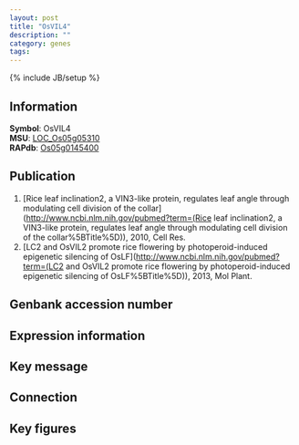 ```yaml
---
layout: post
title: "OsVIL4"
description: ""
category: genes
tags: 
---
```

{% include JB/setup %}

## Information
__Symbol__: OsVIL4  
__MSU__: [LOC_Os05g05310](http://rice.plantbiology.msu.edu/cgi-bin/ORF_infopage.cgi?orf=LOC_Os05g05310)  
__RAPdb__: [Os05g0145400](http://rapdb.dna.affrc.go.jp/viewer/gbrowse_details/irgsp1?name=Os05g0145400)  

## Publication
1. [Rice leaf inclination2, a VIN3-like protein, regulates leaf angle through modulating cell division of the collar](http://www.ncbi.nlm.nih.gov/pubmed?term=(Rice leaf inclination2, a VIN3-like protein, regulates leaf angle through modulating cell division of the collar%5BTitle%5D)), 2010, Cell Res.
2. [LC2 and OsVIL2 promote rice flowering by photoperoid-induced epigenetic silencing of OsLF](http://www.ncbi.nlm.nih.gov/pubmed?term=(LC2 and OsVIL2 promote rice flowering by photoperoid-induced epigenetic silencing of OsLF%5BTitle%5D)), 2013, Mol Plant.

## Genbank accession number

## Expression information

## Key message

## Connection

## Key figures


